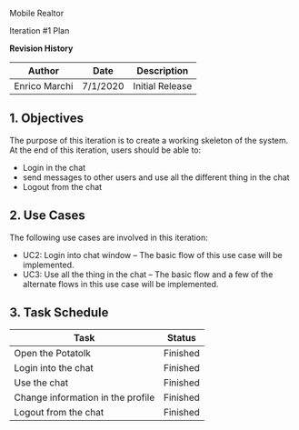 ﻿Mobile Realtor

Iteration #1 Plan

**Revision History**

| **Author** | **Date** | **Description** |
| --- | --- | --- |
| Enrico Marchi | 7/1/2020 | Initial Release 

## 1. Objectives

The purpose of this iteration is to create a working skeleton of the system. At the end of this iteration, users should be able to:

- Login in the chat
- send messages to other users and use all the different thing in the chat
- Logout from the chat

## 2. Use Cases

The following use cases are involved in this iteration:

- UC2: Login into chat window – The basic flow of this use case will be implemented.
- UC3: Use all the thing in the chat – The basic flow and a few of the alternate flows in this use case will be implemented.

## 3. Task Schedule

| **Task** | **Status** |
| --- | --- |
| Open the Potatolk | Finished |
| Login into the chat | Finished |
| Use the chat | Finished |
| Change information in the profile | Finished |
| Logout from the chat | Finished |